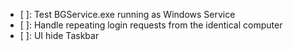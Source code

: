 - [ ]: Test BGService.exe running as Windows Service
- [ ]: Handle repeating login requests from the identical computer
- [ ]: UI hide Taskbar